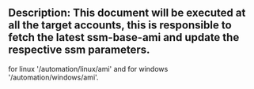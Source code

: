 ## Description: This document will be executed at all the target accounts, this is responsible to fetch the latest ssm-base-ami and update the respective ssm parameters.
for linux '/automation/linux/ami' and for windows '/automation/windows/ami'.
